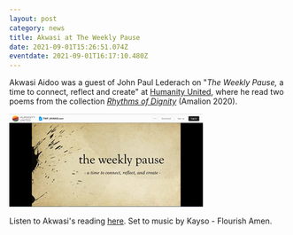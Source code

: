```yaml
---
layout: post
category: news
title: Akwasi at The Weekly Pause
date: 2021-09-01T15:26:51.074Z
eventdate: 2021-09-01T16:17:10.480Z
---
```

Akwasi Aidoo was a guest of John Paul Lederach on "*The Weekly Pause,* a time to connect, reflect and create" at [Humanity United](https://humanityunited.org/), where he read two poems from the collection *[Rhythms of Dignity](https://www.amalion.net/catalogue/rhythms-of-dignity-poems/)* (Amalion 2020).

![](../uploads/akwasi-reading1.jpg "Akwasi on The Weekly Pause")

Listen to Akwasi's reading [here](https://humanityunited.app.box.com/s/sdd150s7ruv16m51dpxzvjwt86rebhxf). Set to music by Kayso - Flourish Amen.